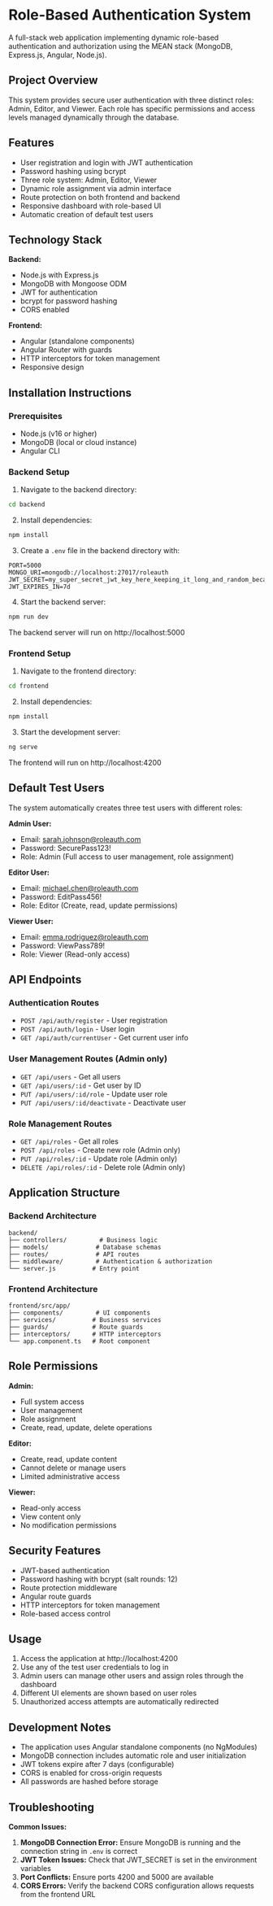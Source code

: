 # Role-Based Authentication System

A full-stack web application implementing dynamic role-based authentication and authorization using the MEAN stack (MongoDB, Express.js, Angular, Node.js).

## Project Overview

This system provides secure user authentication with three distinct roles: Admin, Editor, and Viewer. Each role has specific permissions and access levels managed dynamically through the database.

## Features

- User registration and login with JWT authentication
- Password hashing using bcrypt
- Three role system: Admin, Editor, Viewer
- Dynamic role assignment via admin interface
- Route protection on both frontend and backend
- Responsive dashboard with role-based UI
- Automatic creation of default test users

## Technology Stack

**Backend:**

- Node.js with Express.js
- MongoDB with Mongoose ODM
- JWT for authentication
- bcrypt for password hashing
- CORS enabled

**Frontend:**

- Angular (standalone components)
- Angular Router with guards
- HTTP interceptors for token management
- Responsive design

## Installation Instructions

### Prerequisites

- Node.js (v16 or higher)
- MongoDB (local or cloud instance)
- Angular CLI

### Backend Setup

1. Navigate to the backend directory:

```bash
cd backend
```

2. Install dependencies:

```bash
npm install
```

3. Create a `.env` file in the backend directory with:

```env
PORT=5000
MONGO_URI=mongodb://localhost:27017/roleauth
JWT_SECRET=my_super_secret_jwt_key_here_keeping_it_long_and_random_because_why_not
JWT_EXPIRES_IN=7d
```

4. Start the backend server:

```bash
npm run dev
```

The backend server will run on http://localhost:5000

### Frontend Setup

1. Navigate to the frontend directory:

```bash
cd frontend
```

2. Install dependencies:

```bash
npm install
```

3. Start the development server:

```bash
ng serve
```

The frontend will run on http://localhost:4200

## Default Test Users

The system automatically creates three test users with different roles:

**Admin User:**

- Email: sarah.johnson@roleauth.com
- Password: SecurePass123!
- Role: Admin (Full access to user management, role assignment)

**Editor User:**

- Email: michael.chen@roleauth.com
- Password: EditPass456!
- Role: Editor (Create, read, update permissions)

**Viewer User:**

- Email: emma.rodriguez@roleauth.com
- Password: ViewPass789!
- Role: Viewer (Read-only access)

## API Endpoints

### Authentication Routes

- `POST /api/auth/register` - User registration
- `POST /api/auth/login` - User login
- `GET /api/auth/currentUser` - Get current user info

### User Management Routes (Admin only)

- `GET /api/users` - Get all users
- `GET /api/users/:id` - Get user by ID
- `PUT /api/users/:id/role` - Update user role
- `PUT /api/users/:id/deactivate` - Deactivate user

### Role Management Routes

- `GET /api/roles` - Get all roles
- `POST /api/roles` - Create new role (Admin only)
- `PUT /api/roles/:id` - Update role (Admin only)
- `DELETE /api/roles/:id` - Delete role (Admin only)

## Application Structure

### Backend Architecture

```
backend/
├── controllers/         # Business logic
├── models/             # Database schemas
├── routes/             # API routes
├── middleware/         # Authentication & authorization
└── server.js          # Entry point
```

### Frontend Architecture

```
frontend/src/app/
├── components/         # UI components
├── services/          # Business services
├── guards/            # Route guards
├── interceptors/      # HTTP interceptors
└── app.component.ts   # Root component
```

## Role Permissions

**Admin:**

- Full system access
- User management
- Role assignment
- Create, read, update, delete operations

**Editor:**

- Create, read, update content
- Cannot delete or manage users
- Limited administrative access

**Viewer:**

- Read-only access
- View content only
- No modification permissions

## Security Features

- JWT-based authentication
- Password hashing with bcrypt (salt rounds: 12)
- Route protection middleware
- Angular route guards
- HTTP interceptors for token management
- Role-based access control

## Usage

1. Access the application at http://localhost:4200
2. Use any of the test user credentials to log in
3. Admin users can manage other users and assign roles through the dashboard
4. Different UI elements are shown based on user roles
5. Unauthorized access attempts are automatically redirected

## Development Notes

- The application uses Angular standalone components (no NgModules)
- MongoDB connection includes automatic role and user initialization
- JWT tokens expire after 7 days (configurable)
- CORS is enabled for cross-origin requests
- All passwords are hashed before storage

## Troubleshooting

**Common Issues:**

1. **MongoDB Connection Error:** Ensure MongoDB is running and the connection string in `.env` is correct
2. **JWT Token Issues:** Check that JWT_SECRET is set in the environment variables
3. **Port Conflicts:** Ensure ports 4200 and 5000 are available
4. **CORS Errors:** Verify the backend CORS configuration allows requests from the frontend URL

